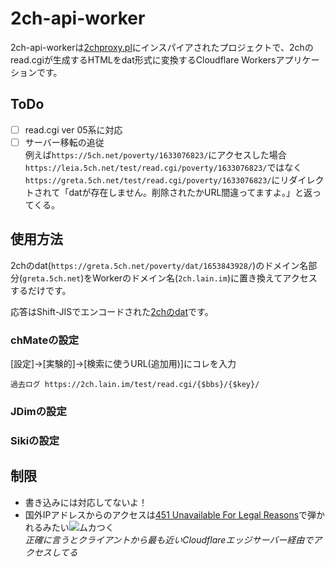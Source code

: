 # 2ch-api-worker
2ch-api-workerは[2chproxy.pl](https://github.com/yama-natuki/2chproxy.pl)にインスパイアされたプロジェクトで、2chのread.cgiが生成するHTMLをdat形式に変換するCloudflare Workersアプリケーションです。

## ToDo
- [ ] read.cgi ver 05系に対応
- [ ] サーバー移転の追従  
  例えば`https://5ch.net/poverty/1633076823/`にアクセスした場合`https://leia.5ch.net/test/read.cgi/poverty/1633076823/`ではなく`https://greta.5ch.net/test/read.cgi/poverty/1633076823/`にリダイレクトされて「datが存在しません。削除されたかURL間違ってますよ。」と返ってくる。

## 使用方法
2chのdat(`https://greta.5ch.net/poverty/dat/1653843928/`)のドメイン名部分(`greta.5ch.net`)をWorkerのドメイン名(`2ch.lain.im`)に置き換えてアクセスするだけです。

応答はShift-JISでエンコードされた[2chのdat](https://info.5ch.net/index.php/Monazilla/develop/dat)です。

### chMateの設定
[設定]→[実験的]→[検索に使うURL(追加用)]にコレを入力  
```
過去ログ https://2ch.lain.im/test/read.cgi/{$bbs}/{$key}/
```

### JDimの設定
### Sikiの設定

## 制限
- 書き込みには対応してないよ！
- 国外IPアドレスからのアクセスは[451 Unavailable For Legal Reasons](https://ja.wikipedia.org/wiki/HTTP_451)で弾かれるみたい![ムカつく](https://cdn.discordapp.com/emojis/498186332066152459.png?size=16)  
  *正確に言うとクライアントから最も近いCloudflareエッジサーバー経由でアクセスしてる*

